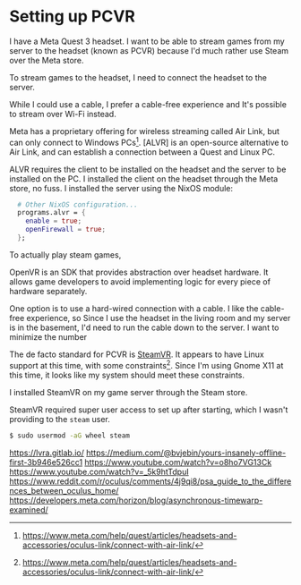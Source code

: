# Setting up PCVR

I have a Meta Quest 3 headset.
I want to be able to stream games from my server to the headset (known as PCVR)
because I'd much rather use Steam over the Meta store.

To stream games to the headset, I need to connect the headset to the server.

While I could use a cable, I prefer a cable-free experience and
It's possible to stream over Wi-Fi instead.

Meta has a proprietary offering for wireless streaming called Air Link,
but can only connect to Windows PCs[^1].
[ALVR] is an open-source alternative to Air Link,
and can establish a connection between a Quest and Linux PC.

ALVR requires the client to be installed on the headset and
the server to be installed on the PC.
I installed the client on the headset through the Meta store, no fuss.
I installed the server using the NixOS module:

```nix
  # Other NixOS configuration...
  programs.alvr = {
    enable = true;
    openFirewall = true;
  };
```

To actually play steam games, 

OpenVR is an SDK that provides abstraction over headset hardware.
It allows game developers to avoid implementing logic for every piece of hardware separately.


One option is to use a hard-wired connection with a cable.
I like the cable-free experience, so 
Since I use the headset in the living room and my server is in the basement,
I'd need to run the cable down to the server.
I want to minimize the number 



The de facto standard for PCVR is [SteamVR](https://store.steampowered.com/steamvr).
It appears to have Linux support at this time, with some constraints[^1].
Since I'm using Gnome X11 at this time, it looks like my system should meet these constraints.

I installed SteamVR on my game server through the Steam store.

SteamVR required super user access to set up after starting,
which I wasn't providing to the `steam` user. 





```sh
$ sudo usermod -aG wheel steam
```


[^1]: https://www.meta.com/help/quest/articles/headsets-and-accessories/oculus-link/connect-with-air-link/
[^2]: https://help.steampowered.com/en/faqs/view/18A4-1E10-8A94-3DDA

https://lvra.gitlab.io/
https://medium.com/@bvjebin/yours-insanely-offline-first-3b946e526cc1
https://www.youtube.com/watch?v=o8ho7VG13Ck
https://www.youtube.com/watch?v=_5k9htTdpuI
https://www.reddit.com/r/oculus/comments/4j9qi8/psa_guide_to_the_differences_between_oculus_home/
https://developers.meta.com/horizon/blog/asynchronous-timewarp-examined/
